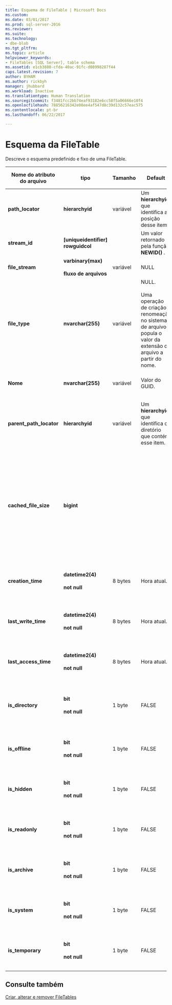 ```yaml
---
title: Esquema de FileTable | Microsoft Docs
ms.custom: 
ms.date: 03/01/2017
ms.prod: sql-server-2016
ms.reviewer: 
ms.suite: 
ms.technology:
- dbe-blob
ms.tgt_pltfrm: 
ms.topic: article
helpviewer_keywords:
- FileTables [SQL Server], table schema
ms.assetid: e1cb3880-cfda-40ac-91fc-d08998287f44
caps.latest.revision: 7
author: BYHAM
ms.author: rickbyh
manager: jhubbard
ms.workload: Inactive
ms.translationtype: Human Translation
ms.sourcegitcommit: f3481fcc2bb74eaf93182e6cc58f5a06666e10f4
ms.openlocfilehash: 78856216342e00ee4af547d8c39d132c57eac575
ms.contentlocale: pt-br
ms.lasthandoff: 06/22/2017

---
```

# <a name="filetable-schema"></a>Esquema da FileTable
  Descreve o esquema predefinido e fixo de uma FileTable.  
  
|Nome do atributo do arquivo|tipo|Tamanho|Default|Descrição|Acessibilidade do sistema de arquivos|  
|-------------------------|----------|----------|-------------|-----------------|-------------------------------|  
|**path_locator**|**hierarchyid**|variável|Um **hierarchyid** que identifica a posição desse item.|A posição deste nó no FileNamespace hierárquico.<br /><br /> Chave primária da tabela.|Pode ser criada e modificada por meio da definição de valores de caminho do Windows.|  
|**stream_id**|**[uniqueidentifier] rowguidcol**||Um valor retornado pela função **NEWID()** .|Uma ID exclusiva para os dados FILESTREAM.|Não aplicável.|  
|**file_stream**|**varbinary(max)**<br /><br /> **fluxo de arquivos**|variável|NULL|Contém os dados de FILESTREAM.|Não aplicável.|  
|**file_type**|**nvarchar(255)**|variável|NULL.<br /><br /> Uma operação de criação e renomeação no sistema de arquivos popula o valor da extensão do arquivo a partir do nome.|Representa o tipo do arquivo.<br /><br /> Essa coluna pode ser usada como **COLUNA DE TIPO** para criar um índice de texto completo.<br /><br /> **file_type** é uma coluna computada persistente.|Calculado automaticamente. Não pode ser definido.|  
|**Nome**|**nvarchar(255)**|variável|Valor do GUID.|O nome do arquivo ou do diretório.|Pode ser criado ou modificado por meio de APIs do Windows.|  
|**parent_path_locator**|**hierarchyid**|variável|Um **hierarchyid** que identifica o diretório que contém esse item.|O **hierarchyid** do diretório que o contém.<br /><br /> **parent_path_locator** é uma coluna computada persistente.|Calculado automaticamente. Não pode ser definido.|  
|**cached_file_size**|**bigint**|||O tamanho em bytes dos dados FILESTREAM.<br /><br /> **cached_file_size** é uma coluna computada persistente.|Embora o tamanho de arquivo armazenado em cache seja mantido atualizado automaticamente, ele pode ficar fora de sincronia em circunstâncias incomuns. Para calcular o tamanho exato, use a função **DATALENGTH()** .|  
|**creation_time**|**datetime2(4)**<br /><br /> **not null**|8 bytes|Hora atual.|A data e a hora em que o arquivo foi criado.|Calculado automaticamente. Também pode ser definido por meio de APIs do Windows.|  
|**last_write_time**|**datetime2(4)**<br /><br /> **not null**|8 bytes|Hora atual.|Data e hora em que o arquivo foi atualizado pela última vez.|Calculado automaticamente. Também pode ser definido por meio de APIs do Windows.|  
|**last_access_time**|**datetime2(4)**<br /><br /> **not null**|8 bytes|Hora atual.|Data e hora em que o arquivo foi acessado pela última vez.|Calculado automaticamente. Também pode ser definido por meio de APIs do Windows.|  
|**is_directory**|**bit**<br /><br /> **not null**|1 byte|FALSE|Indica se a linha representa um diretório. Esse valor é calculado automaticamente e não pode ser definido.|Calculado automaticamente. Não pode ser definido.|  
|**is_offline**|**bit**<br /><br /> **not null**|1 byte|FALSE|Atributo de arquivo offline.|Calculado automaticamente. Também pode ser definido por meio de APIs do Windows.|  
|**is_hidden**|**bit**<br /><br /> **not null**|1 byte|FALSE|Atributo de arquivo oculto.|Calculado automaticamente. Também pode ser definido por meio de APIs do Windows.|  
|**is_readonly**|**bit**<br /><br /> **not null**|1 byte|FALSE|Atributo de arquivo somente leitura.|Calculado automaticamente. Também pode ser definido por meio de APIs do Windows.|  
|**is_archive**|**bit**<br /><br /> **not null**|1 byte|FALSE|Atributo de arquivo morto.|Calculado automaticamente. Também pode ser definido por meio de APIs do Windows.|  
|**is_system**|**bit**<br /><br /> **not null**|1 byte|FALSE|Atributo de arquivo do sistema.|Calculado automaticamente. Também pode ser definido por meio de APIs do Windows.|  
|**is_temporary**|**bit**<br /><br /> **not null**|1 byte|FALSE|Atributo de arquivo temporário.|Calculado automaticamente. Também pode ser definido por meio de APIs do Windows.|  
  
## <a name="see-also"></a>Consulte também  
 [Criar, alterar e remover FileTables](../../relational-databases/blob/create-alter-and-drop-filetables.md)  
  
  

